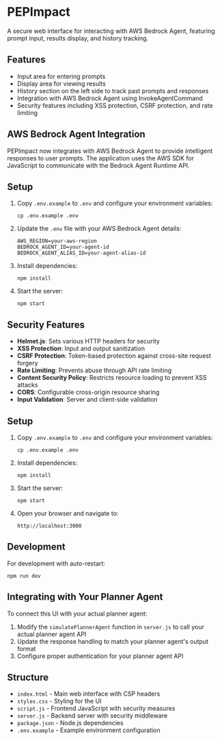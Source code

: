 # PEPImpact

A secure web interface for interacting with AWS Bedrock Agent, featuring prompt input, results display, and history tracking.

## Features

- Input area for entering prompts
- Display area for viewing results
- History section on the left side to track past prompts and responses
- Integration with AWS Bedrock Agent using InvokeAgentCommand
- Security features including XSS protection, CSRF protection, and rate limiting

## AWS Bedrock Agent Integration

PEPImpact now integrates with AWS Bedrock Agent to provide intelligent responses to user prompts. The application uses the AWS SDK for JavaScript to communicate with the Bedrock Agent Runtime API.

## Setup

1. Copy `.env.example` to `.env` and configure your environment variables:
   ```
   cp .env.example .env
   ```

2. Update the `.env` file with your AWS Bedrock Agent details:
   ```
   AWS_REGION=your-aws-region
   BEDROCK_AGENT_ID=your-agent-id
   BEDROCK_AGENT_ALIAS_ID=your-agent-alias-id
   ```

3. Install dependencies:
   ```
   npm install
   ```

4. Start the server:
   ```
   npm start
   ```

## Security Features

- **Helmet.js**: Sets various HTTP headers for security
- **XSS Protection**: Input and output sanitization
- **CSRF Protection**: Token-based protection against cross-site request forgery
- **Rate Limiting**: Prevents abuse through API rate limiting
- **Content Security Policy**: Restricts resource loading to prevent XSS attacks
- **CORS**: Configurable cross-origin resource sharing
- **Input Validation**: Server and client-side validation

## Setup

1. Copy `.env.example` to `.env` and configure your environment variables:
   ```
   cp .env.example .env
   ```

2. Install dependencies:
   ```
   npm install
   ```

3. Start the server:
   ```
   npm start
   ```

4. Open your browser and navigate to:
   ```
   http://localhost:3000
   ```

## Development

For development with auto-restart:
```
npm run dev
```

## Integrating with Your Planner Agent

To connect this UI with your actual planner agent:

1. Modify the `simulatePlannerAgent` function in `server.js` to call your actual planner agent API
2. Update the response handling to match your planner agent's output format
3. Configure proper authentication for your planner agent API

## Structure

- `index.html` - Main web interface with CSP headers
- `styles.css` - Styling for the UI
- `script.js` - Frontend JavaScript with security measures
- `server.js` - Backend server with security middleware
- `package.json` - Node.js dependencies
- `.env.example` - Example environment configuration
